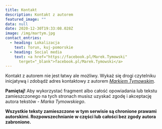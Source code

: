 ```yaml
---
title: Kontakt
description: Kontakt z autorem
featured_image: ""
data: null
date: 2020-12-30T19:33:08.028Z
image: /img/martym.jpg
contact_entries:
  - heading: Lokalizacja
    text: Torun, kuj-pomorskie
  - heading: Social media
    text: <a href="https://facebook.pl/Marek.Tymowski"
      terget="_blank">facebook.pl/Marek.Tymowski</a>
---
```





Kontakt z autorem nie jest łatwy ale możliwy. Wykaż się drogi czytelniku inicjatywą i zdobądź adres kontaktowy z autorem *[Markiem Tymowskim](https://tymowski.tk)*.

**Pamiętaj!** Aby wykorzystać fragment albo całość opowiadania lub tekstu zamieszczonego na tych stronach musisz uzyskać zgodę i akceptację autora tekstów - *Marka Tymowskiego*.

**Wszystkie teksty zamieszczone w tym serwisie są chronione prawami autorskimi. Rozpowszechnianie w części lub całości bez zgody autora zabronione.**